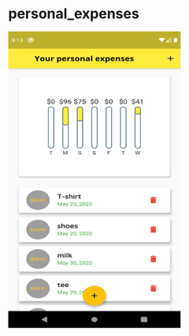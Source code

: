 # personal_expenses
<a href="url"><img src="screenshoot/androidScreenShoot.png" align="center" height="600" width="350" ></a>
